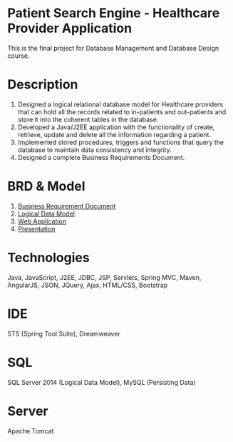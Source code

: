 # Patient Search Engine - Healthcare Provider Application
This is the final project for Database Management and Database Design course.

# Description
1. Designed a logical relational database model for Healthcare providers that can hold all the records related to in-patients and out-patients and store it into the coherent tables in the database. 
2. Developed a Java/J2EE application with the functionality of create, retrieve, update and delete all the information regarding a patient.
3. Implemented stored procedures, triggers and functions that query the database to maintain data consistency and integrity.
4. Designed a complete Business Requirements Document.

# BRD & Model
1. [Business Requirement Document](https://github.com/agrawal-priyank/Patient-Search-Engine_Database-Project/blob/master/BRD%20%26%20Model/Business%20Requirement%20Document%20for%20Patient%20Model%20by%20PARSd.docx)
2. [Logical Data Model](https://github.com/agrawal-priyank/Patient-Search-Engine_Database-Project/blob/master/BRD%20%26%20Model/Patient_Model_PARSd.jpeg)
3. [Web Application](https://github.com/agrawal-priyank/Patient-Search-Engine_Database-Project/tree/master/PatientSearchEngine)
4. [Presentation](https://github.com/agrawal-priyank/Patient-Search-Engine_Database-Project/blob/master/presentation/Parsd.pptx)

# Technologies
Java, JavaScript, J2EE, JDBC, JSP, Servlets, Spring MVC, Maven, AngularJS, JSON, JQuery, Ajax, HTML/CSS, Bootstrap

# IDE
STS (Spring Tool Suite), Dreamweaver

# SQL
SQL Server 2014 (Logical Data Model), MySQL (Persisting Data)

# Server
Apache Tomcat

